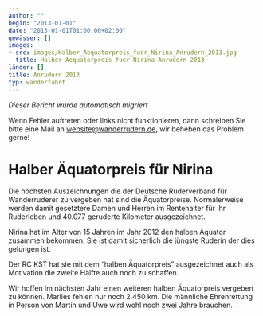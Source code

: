 ```yaml
---
author: ""
begin: "2013-01-01"
date: "2013-01-01T01:00:00+02:00"
gewässer: []
images:
- src: images/Halber_Aequatorpreis_fuer_Nirina_Anrudern_2013.jpg
  title: Halber Aequatorpreis fuer Nirina Anrudern 2013
länder: []
title: Anrudern 2013
typ: wanderfahrt
---
```



*Dieser Bericht wurde automatisch migriert*

Wenn Fehler auftreten oder links nicht funktionieren, dann schreiben Sie bitte eine Mail an website@wanderrudern.de, wir beheben das Problem gerne!



# Halber Äquatorpreis für Nirina


Die höchsten Auszeichnungen die der Deutsche Ruderverband für Wanderruderer zu vergeben hat sind die Äquatorpreise. Normalerweise werden damit gesetztere Damen und Herren im Rentenalter für ihr Ruderleben und 40.077 geruderte Kilometer ausgezeichnet.

Nirina hat im Alter von 15 Jahren im Jahr 2012 den halben Äquator zusammen bekommen. Sie ist damit sicherlich die jüngste Ruderin der dies gelungen ist.

Der RC KST hat sie mit dem “halben Äquatorpreis” ausgezeichnet auch als Motivation die zweite Hälfte auch noch zu schaffen.

Wir hoffen im nächsten Jahr einen weiteren halben Äquatorpreis vergeben zu können. Marlies fehlen nur noch 2.450 km. Die männliche Ehrenrettung in Person von Martin und Uwe wird wohl noch zwei Jahre brauchen.